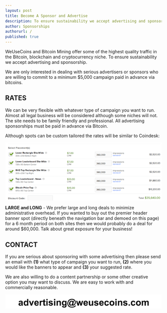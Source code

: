 ```yaml
---
layout: post
title: Become A Sponsor and Advertise
description: To ensure sustainability we accept advertising and sponsorship.
author: Sponsorships
authorurl: /
published: true
---
```


<p>WeUseCoins and Bitcoin Mining offer some of the highest quality traffic in the Bitcoin, blockchain and cryptocurrency niche. To ensure sustainability we accept advertising and sponsorship.
<p>We are only interested in dealing with serious advertisers or sponsors who are willing to commit to a minimum $5,000 campaign paid in advance via bitcoins.
<p><h2>RATES</h2>
<p>We can be very flexible with whatever type of campaign you want to run. Almost all legal business will be considered although some niches will not. The site needs to be family friendly and professional. All advertising sponsorships must be paid in advance via Bitcoin.
<p>Although spots can be custom tailored the rates will be similar to Coindesk: 
<p><img src="/images/sponsor/advertise-rates.png" alt="advertise rates" align="center">
<p><b>LARGE and LONG</b> - We prefer large and long deals to minimize administrative overhead. If you wanted to buy out the premier header banner spot (directly beneath the navigation bar and demoed on this page) for a 6 month period on both sites then we would probably do a deal for around $60,000. Talk about great exposure for your business!
<p><h2>CONTACT</h2>
<p>If you are serious about sponsoring with some advertising then please send an email with <b>(1)</b> what type of campaign you want to run, <b>(2)</b> where you would like the banners to appear and <b>(3)</b> your suggested rate.
<p>We are also willing to do a content partnership or some other creative option you may want to discuss. We are easy to work with and commercially reasonable.
<p><img src="/images/sponsor/advertise-contact-info.png" alt="advertise contact info" align="center">
